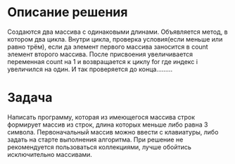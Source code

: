 
# Описание решения

Создаются два массива с одинаковыми длинами. Объявляется метод, в котором два цикла. Внутри цикла, проверка условия(если меньше или равно трём), если да элемент первого массива заносится в count элемент второго массива.
После присвоения увеличивается переменная count на 1 и возвращается к циклу for где индекс i увеличился на один. И так проверяется до конца.........

# Задача

Написать программу, которая из имеющегося массива строк формирует массив из строк, длина которых меньше либо равна 3 символа. Первоначальный массив можно ввести с клавиатуры, либо задать на старте выполнения алгоритма. При решение не рекомендуется пользоваться коллекциями, лучше обойтись исключительно массивами.
